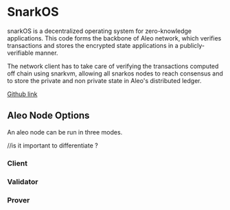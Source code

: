 # SnarkOS
snarkOS is a decentralized operating system for zero-knowledge applications. This code forms the backbone of Aleo network, which verifies transactions and stores the encrypted state applications in a publicly-verifiable manner.

The network client has to take care of verifying the transactions computed off chain using snarkvm, allowing all snarkos nodes to reach consensus and to store the private and non private state in Aleo's distributed ledger.

[Github link](https://snarkos.org)

## Aleo Node Options
An aleo node can be run in three modes.

//is it important to differentiate ?

### Client

### Validator

### Prover

